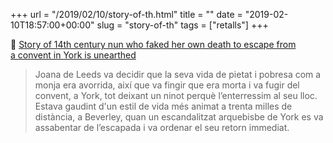 +++
url = "/2019/02/10/story-of-th.html"
title = ""
date = "2019-02-10T18:57:00+00:00"
slug = "story-of-th"
tags = ["retalls"]
+++

📎 [Story of 14th century nun who faked her own death to escape from a convent in York is unearthed](https://www.churchtimes.co.uk/articles/2019/8-february/news/uk/story-of-14th-century-nun-who-faked-her-own-death-to-escape-from-a-convent-in-york-is-unearthed)

> Joana de Leeds va decidir que la seva vida de pietat i pobresa com a monja era avorrida, així que va fingir que era morta i va fugir del convent, a York, tot deixant un ninot perquè l’enterressim al seu lloc. Estava gaudint d'un estil de vida més animat a trenta milles de distància, a Beverley, quan un escandalitzat arquebisbe de York es va assabentar de l’escapada i va ordenar el seu retorn immediat.

